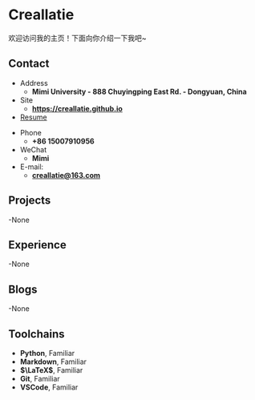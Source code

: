 # Creallatie

欢迎访问我的主页！下面向你介绍一下我吧\~

<!-- .slide -->

## Contact

- Address
  - **Mimi University - 888 Chuyingping East Rd. - Dongyuan, China**
- Site
  - **<https://creallatie.github.io>**
- [Resume](https://resume.wu-kan.cn/index.pdf)

<!-- .slide vertical=true -->

- Phone
  - **+86 15007910956**
- WeChat
  - **Mimi**
- E-mail:
  - **[creallatie@163.com](mailto:creallatie@163.com)**

<!-- .slide -->

## Projects

<!-- .slide vertical=true -->

-None


<!-- .slide -->

## Experience

<!-- .slide -->

-None

<!-- .slide -->

## Blogs

<!-- .slide -->

-None

## Toolchains

<!-- .slide vertical=true -->
- **Python**, Familiar
- **Markdown**, Familiar
- **$\LaTeX$**, Familiar
- **Git**, Familiar
- **VSCode**, Familiar
